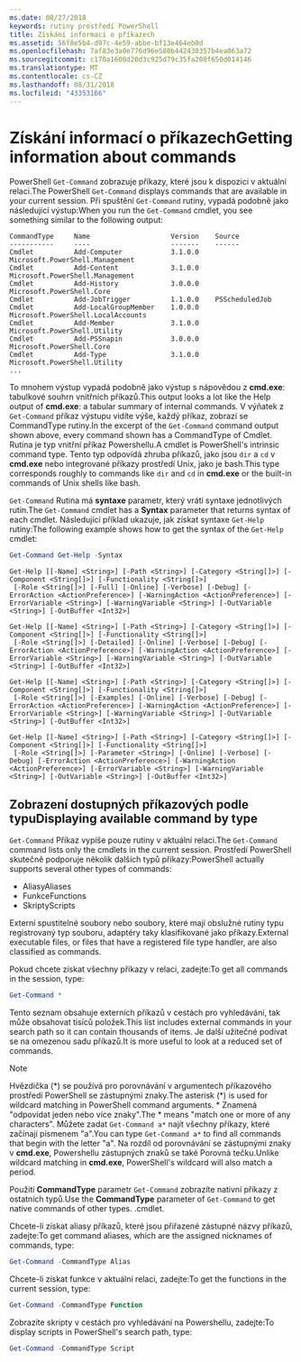 ```yaml
---
ms.date: 08/27/2018
keywords: rutiny prostředí PowerShell
title: Získání informací o příkazech
ms.assetid: 56f8e5b4-d97c-4e59-abbe-bf13e464eb0d
ms.openlocfilehash: 7af83e3a0e776d96e580b442430357b4ea063a72
ms.sourcegitcommit: c170a1608d20d3c925d79c35fa208f650d014146
ms.translationtype: MT
ms.contentlocale: cs-CZ
ms.lasthandoff: 08/31/2018
ms.locfileid: "43353166"
---
```

# <a name="getting-information-about-commands"></a><span data-ttu-id="7e686-103">Získání informací o příkazech</span><span class="sxs-lookup"><span data-stu-id="7e686-103">Getting information about commands</span></span>

<span data-ttu-id="7e686-104">PowerShell `Get-Command` zobrazuje příkazy, které jsou k dispozici v aktuální relaci.</span><span class="sxs-lookup"><span data-stu-id="7e686-104">The PowerShell `Get-Command` displays commands that are available in your current session.</span></span>
<span data-ttu-id="7e686-105">Při spuštění `Get-Command` rutiny, vypadá podobně jako následující výstup:</span><span class="sxs-lookup"><span data-stu-id="7e686-105">When you run the `Get-Command` cmdlet, you see something similar to the following output:</span></span>

```output
CommandType     Name                    Version    Source
-----------     ----                    -------    ------
Cmdlet          Add-Computer            3.1.0.0    Microsoft.PowerShell.Management
Cmdlet          Add-Content             3.1.0.0    Microsoft.PowerShell.Management
Cmdlet          Add-History             3.0.0.0    Microsoft.PowerShell.Core
Cmdlet          Add-JobTrigger          1.1.0.0    PSScheduledJob
Cmdlet          Add-LocalGroupMember    1.0.0.0    Microsoft.PowerShell.LocalAccounts
Cmdlet          Add-Member              3.1.0.0    Microsoft.PowerShell.Utility
Cmdlet          Add-PSSnapin            3.0.0.0    Microsoft.PowerShell.Core
Cmdlet          Add-Type                3.1.0.0    Microsoft.PowerShell.Utility
...
```

<span data-ttu-id="7e686-106">To mnohem výstup vypadá podobně jako výstup s nápovědou z **cmd.exe**: tabulkové souhrn vnitřních příkazů.</span><span class="sxs-lookup"><span data-stu-id="7e686-106">This output looks a lot like the Help output of **cmd.exe**: a tabular summary of internal commands.</span></span> <span data-ttu-id="7e686-107">V výňatek z `Get-Command` příkaz výstupu vidíte výše, každý příkaz, zobrazí se CommandType rutiny.</span><span class="sxs-lookup"><span data-stu-id="7e686-107">In the excerpt of the `Get-Command` command output shown above, every command shown has a CommandType of Cmdlet.</span></span> <span data-ttu-id="7e686-108">Rutina je typ vnitřní příkaz Powershellu.</span><span class="sxs-lookup"><span data-stu-id="7e686-108">A cmdlet is PowerShell's intrinsic command type.</span></span> <span data-ttu-id="7e686-109">Tento typ odpovídá zhruba příkazů, jako jsou `dir` a `cd` v **cmd.exe** nebo integrované příkazy prostředí Unix, jako je bash.</span><span class="sxs-lookup"><span data-stu-id="7e686-109">This type corresponds roughly to commands like `dir` and `cd` in **cmd.exe** or the built-in commands of Unix shells like bash.</span></span>

<span data-ttu-id="7e686-110">`Get-Command` Rutina má **syntaxe** parametr, který vrátí syntaxe jednotlivých rutin.</span><span class="sxs-lookup"><span data-stu-id="7e686-110">The `Get-Command` cmdlet has a **Syntax** parameter that returns syntax of each cmdlet.</span></span> <span data-ttu-id="7e686-111">Následující příklad ukazuje, jak získat syntaxe `Get-Help` rutiny:</span><span class="sxs-lookup"><span data-stu-id="7e686-111">The following example shows how to get the syntax of the `Get-Help` cmdlet:</span></span>

```powershell
Get-Command Get-Help -Syntax
```

```output
Get-Help [[-Name] <String>] [-Path <String>] [-Category <String[]>] [-Component <String[]>] [-Functionality <String[]>]
 [-Role <String[]>] [-Full] [-Online] [-Verbose] [-Debug] [-ErrorAction <ActionPreference>] [-WarningAction <ActionPreference>] [-ErrorVariable <String>] [-WarningVariable <String>] [-OutVariable <String>] [-OutBuffer <Int32>]

Get-Help [[-Name] <String>] [-Path <String>] [-Category <String[]>] [-Component <String[]>] [-Functionality <String[]>]
 [-Role <String[]>] [-Detailed] [-Online] [-Verbose] [-Debug] [-ErrorAction <ActionPreference>] [-WarningAction <ActionPreference>] [-ErrorVariable <String>] [-WarningVariable <String>] [-OutVariable <String>] [-OutBuffer <Int32>]

Get-Help [[-Name] <String>] [-Path <String>] [-Category <String[]>] [-Component <String[]>] [-Functionality <String[]>]
 [-Role <String[]>] [-Examples] [-Online] [-Verbose] [-Debug] [-ErrorAction <ActionPreference>] [-WarningAction <ActionPreference>] [-ErrorVariable <String>] [-WarningVariable <String>] [-OutVariable <String>] [-OutBuffer <Int32>]

Get-Help [[-Name] <String>] [-Path <String>] [-Category <String[]>] [-Component <String[]>] [-Functionality <String[]>]
 [-Role <String[]>] [-Parameter <String>] [-Online] [-Verbose] [-Debug] [-ErrorAction <ActionPreference>] [-WarningAction <ActionPreference>] [-ErrorVariable <String>] [-WarningVariable <String>] [-OutVariable <String>] [-OutBuffer <Int32>]
```

## <a name="displaying-available-command-by-type"></a><span data-ttu-id="7e686-112">Zobrazení dostupných příkazových podle typu</span><span class="sxs-lookup"><span data-stu-id="7e686-112">Displaying available command by type</span></span>

<span data-ttu-id="7e686-113">`Get-Command` Příkaz vypíše pouze rutiny v aktuální relaci.</span><span class="sxs-lookup"><span data-stu-id="7e686-113">The `Get-Command` command lists only the cmdlets in the current session.</span></span> <span data-ttu-id="7e686-114">Prostředí PowerShell skutečně podporuje několik dalších typů příkazy:</span><span class="sxs-lookup"><span data-stu-id="7e686-114">PowerShell actually supports several other types of commands:</span></span>

- <span data-ttu-id="7e686-115">Aliasy</span><span class="sxs-lookup"><span data-stu-id="7e686-115">Aliases</span></span>
- <span data-ttu-id="7e686-116">Funkce</span><span class="sxs-lookup"><span data-stu-id="7e686-116">Functions</span></span>
- <span data-ttu-id="7e686-117">Skripty</span><span class="sxs-lookup"><span data-stu-id="7e686-117">Scripts</span></span>

<span data-ttu-id="7e686-118">Externí spustitelné soubory nebo soubory, které mají obslužné rutiny typu registrovaný typ souboru, adaptéry taky klasifikované jako příkazy.</span><span class="sxs-lookup"><span data-stu-id="7e686-118">External executable files, or files that have a registered file type handler, are also classified as commands.</span></span>

<span data-ttu-id="7e686-119">Pokud chcete získat všechny příkazy v relaci, zadejte:</span><span class="sxs-lookup"><span data-stu-id="7e686-119">To get all commands in the session, type:</span></span>

```powershell
Get-Command *
```

<span data-ttu-id="7e686-120">Tento seznam obsahuje externích příkazů v cestách pro vyhledávání, tak může obsahovat tisíců položek.</span><span class="sxs-lookup"><span data-stu-id="7e686-120">This list includes external commands in your search path so it can contain thousands of items.</span></span>
<span data-ttu-id="7e686-121">Je další užitečné podívat se na omezenou sadu příkazů.</span><span class="sxs-lookup"><span data-stu-id="7e686-121">It is more useful to look at a reduced set of commands.</span></span>

> [!NOTE]
> <span data-ttu-id="7e686-122">Hvězdička (\*) se používá pro porovnávání v argumentech příkazového prostředí PowerShell se zástupnými znaky.</span><span class="sxs-lookup"><span data-stu-id="7e686-122">The asterisk (\*) is used for wildcard matching in PowerShell command arguments.</span></span> <span data-ttu-id="7e686-123">\* Znamená "odpovídat jeden nebo více znaky".</span><span class="sxs-lookup"><span data-stu-id="7e686-123">The \* means "match one or more of any characters".</span></span> <span data-ttu-id="7e686-124">Můžete zadat `Get-Command a*` najít všechny příkazy, které začínají písmenem "a".</span><span class="sxs-lookup"><span data-stu-id="7e686-124">You can type `Get-Command a*` to find all commands that begin with the letter "a".</span></span> <span data-ttu-id="7e686-125">Na rozdíl od porovnávání se zástupnými znaky v **cmd.exe**, Powershellu zástupných znaků se také Porovná tečku.</span><span class="sxs-lookup"><span data-stu-id="7e686-125">Unlike wildcard matching in **cmd.exe**, PowerShell's wildcard will also match a period.</span></span>

<span data-ttu-id="7e686-126">Použití **CommandType** parametr `Get-Command` zobrazíte nativní příkazy z ostatních typů.</span><span class="sxs-lookup"><span data-stu-id="7e686-126">Use the **CommandType** parameter of `Get-Command` to get native commands of other types.</span></span>
<span data-ttu-id="7e686-127">.</span><span class="sxs-lookup"><span data-stu-id="7e686-127">cmdlet.</span></span>

<span data-ttu-id="7e686-128">Chcete-li získat aliasy příkazů, které jsou přiřazené zástupné názvy příkazů, zadejte:</span><span class="sxs-lookup"><span data-stu-id="7e686-128">To get command aliases, which are the assigned nicknames of commands, type:</span></span>

```powershell
Get-Command -CommandType Alias
```

<span data-ttu-id="7e686-129">Chcete-li získat funkce v aktuální relaci, zadejte:</span><span class="sxs-lookup"><span data-stu-id="7e686-129">To get the functions in the current session, type:</span></span>

```powershell
Get-Command -CommandType Function
```

<span data-ttu-id="7e686-130">Zobrazíte skripty v cestách pro vyhledávání na Powershellu, zadejte:</span><span class="sxs-lookup"><span data-stu-id="7e686-130">To display scripts in PowerShell's search path, type:</span></span>

```powershell
Get-Command -CommandType Script
```